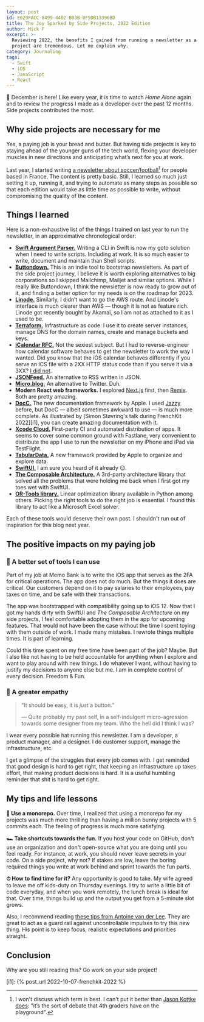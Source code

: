 ```yaml
---
layout: post
id: E629FACC-8499-4402-B03B-0F5DB13396BD
title: The Joy Sparked by Side Projects, 2022 Edition
author: Mick F
excerpt: >-
  Reviewing 2022, the benefits I gained from running a newsletter as a side
  project are tremendous. Let me explain why.
category: Journaling
tags:
  - Swift
  - iOS
  - JavaScript
  - React
---
```


🎄 December is here! Like every year, it is time to watch _Home Alone_ again and
to review the progress I made as a developer over the past 12 months. Side
projects contributed the most.

## Why side projects are necessary for me

Yes, a paying job is your bread and butter. But having side projects is key to
staying ahead of the younger guns of the tech world, flexing your developer
muscles in new directions and anticipating what’s next for you at work.

Last year, I started writing [a newsletter about soccer/football][1][^1] for
people based in France. The content is pretty basic. Still, I learned so much
just setting it up, running it, and trying to automate as many steps as possible
so that each edition would take as little time as possible to write, without
compromising the quality of the content.

## Things I learned

Here is a non-exhaustive list of the things I trained on last year to run the
newsletter, in an approximative chronological order:

- [**Swift Argument Parser.**][3] Writing a CLI in Swift is now my goto solution
  when I need to write scripts. Including at work. It is so much easier to
  write, document and maintain than Shell scripts.
- [**Buttondown.**][4] This is an indie tool to bootstrap newsletters. As part
  of the side project journey, I believe it is worth exploring alternatives to
  big corporations so I skipped Mailchimp, Mailjet and similar options. While I
  really like Buttondown, I think the newsletter is now ready to grow out of it,
  and finding a better option for my needs is on the roadmap for 2023.
- [**Linode.**][5] Similarly, I didn’t want to go the AWS route. And Linode's
  interface is much clearer than AWS — though it is not as feature rich. Linode
  got recently bought by Akamai, so I am not as attached to it as I used to be.
- [**Terraform.**][6] Infrastructure as code. I use it to create server
  instances, manage DNS for the domain names, create and manage buckets and
  keys.
- [**iCalendar RFC.**][7] Not the sexiest subject. But I had to reverse-engineer
  how calendar software behaves to get the newsletter to work the way I wanted.
  Did you know that the iOS calendar behaves differently if you serve an ICS
  file with a 2XX HTTP status code than if you serve it via a 3XX? [I did
  not][8].
- [**JSONFeed.**][9] An alternative to RSS written in JSON.
- [**Micro.blog.**][10] An alternative to Twitter. Duh.
- **Modern React web frameworks.** I explored [Next.js][11] first, then
  [Remix][12]. Both are pretty amazing.
- [**DocC.**][13] The new documentation framework by Apple. I used [Jazzy][20]
  before, but DocC — albeit sometimes awkward to use — is much more complete. As
  illustrated by [Simon Støvring's talk during FrenchKit 2022][i1], you can
  create amazing documentation with it.
- [**Xcode Cloud.**][14] First-party CI and automated distribution of apps. It
  seems to cover some common ground with Fastlane, very convenient to distribute
  the app I use to run the newsletter on my iPhone and iPad via TestFlight.
- [**TabularData.**][15] A new framework provided by Apple to organize and
  explore data.
- [**SwiftUI.**][16] I am sure you heard of it already 😉.
- [**The Composable Architecture.**][17] A 3rd-party architecture library that
  solved all the problems that were holding me back when I first got my toes wet
  with SwiftUI.
- [**OR-Tools library.**][18] Linear optimization library available in Python
  among others. Picking the right tools to do the right job is essential. I
  found this library to act like a Microsoft Excel solver.

Each of these tools would deserve their own post. I shouldn't run out of
inspiration for this blog next year.

## The positive impacts on my paying job

### 🧰 A better set of tools I can use

Part of my job at Memo Bank is to write the iOS app that serves as the 2FA for
critical operations. The app does not do much. But the things it does are
critical. Our customers depend on it to pay salaries to their employees, pay
taxes on time, and be safe with their transactions.

The app was bootstrapped with compatibility going up to iOS 12. Now that I got
my hands dirty with SwiftUI and _The Composable Architecture_ on my side
projects, I feel comfortable adopting them in the app for upcoming features.
That would not have been the case without the time I spent toying with them
outside of work. I made many mistakes. I rewrote things multiple times. It is
part of learning.

Could this time spent on my free time have been part of the job? Maybe. But I
also like not having to be held accountable for anything when I explore and want
to play around with new things. I do whatever I want, without having to justify
my decisions to anyone else but me. I am in complete control of every decision.
Freedom & Fun.

### 🤗 A greater empathy

> “It should be easy, it is _just_ a button.”
>
> — Quite probably my past self, in a self-indulgent micro-agression towards
> some designer from my team. Who the hell did I think I was?

I wear every possible hat running this newsletter. I am a developer, a product
manager, and a designer. I do customer support, manage the infrastructure, etc.

I get a glimpse of the struggles that every job comes with. I get reminded that
good design is hard to get right, that keeping an infrastructure up takes
effort, that making product decisions is hard. It is a useful humbling reminder
that shit is hard to get right.

## My tips and life lessons

**🧱 Use a monorepo.** Over time, I realized that using a monorepo for my
projects was much more thrilling than having a million bunny projects with 5
commits each. The feeling of progress is much more satisfying.

**🏎 Take shortcuts towards the fun.** If you host your code on GitHub, don't use
an organization and don't open-source what you are doing until you feel ready.
For instance, at work, you should never leave secrets in your code. On a side
project, why not? If stakes are low, leave the boring required things you write
at work behind and sprint towards the fun parts.

**⏱ How to find time for it?** Any opportunity is good to take. My wife agreed
to leave me off kids-duty on Thursday evenings. I try to write a little bit of
code everyday, and when you work remotely, the lunch break is ideal for that.
Over time, things build up and the output you get from a 5-minute slot grows.

Also, I recommend reading [these tips from Antoine van der Lee][19]. They are
great to act as a guard rail against uncontrollable impulses to try this new
thing. His point is to keep focus, realistic expectations and priorities
straight.

## Conclusion

Why are you still reading this? Go work on your side project!

[^1]:
    I won't discuss which term is best. I can't put it better than [Jason Kottke
    does][2]: "it’s the sort of debate that 4th graders have on the playground".

[i1]: {% post_url 2022-10-07-frenchkit-2022 %}

[1]: https://statium.app/
[2]:
  https://kottke.org/22/12/fox-sports-us-world-cup-coverage-is-an-unmissable-abomination
[3]: https://github.com/apple/swift-argument-parser
[4]: https://buttondown.email/
[5]: https://www.linode.com/
[6]: https://www.terraform.io/
[7]: https://www.rfc-editor.org/rfc/rfc5545
[8]:
  https://stackoverflow.com/questions/69631672/how-to-prevent-ios-from-suggesting-to-subscribe-to-an-ics-file-online
[9]: https://www.jsonfeed.org/
[10]: https://micro.blog/statium
[11]: https://nextjs.org/
[12]: https://remix.run/
[13]: https://developer.apple.com/documentation/docc
[14]: https://developer.apple.com/xcode-cloud/
[15]: https://developer.apple.com/documentation/tabulardata
[16]: https://developer.apple.com/xcode/swiftui/
[17]: https://github.com/pointfreeco/swift-composable-architecture
[18]: https://developers.google.com/optimization
[19]:
  https://www.avanderlee.com/optimization/sideprojects-10-tips-for-being-successful/
[20]: https://github.com/realm/jazzy
